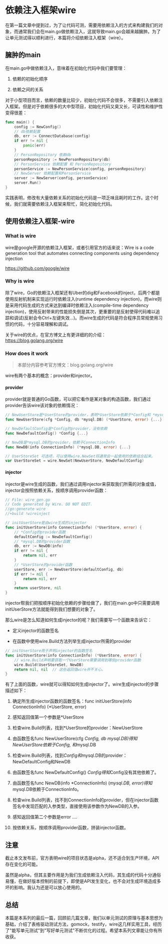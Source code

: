 # 依赖注入框架wire

在第一篇文章中提到过，为了让代码可测，需要用依赖注入的方式来构建我们的对象，而通常我们会在main.go做依赖注入，这就导致main.go会越来越臃肿。为了让单元测试得以顺利进行，本篇将介绍依赖注入框架（wire）。

## 臃肿的main

在main.go中做依赖注入，意味着在初始化代码中我们要管理：

1. 依赖的初始化顺序

2. 依赖之间的关系

对于小型项目而言，依赖的数量比较少，初始化代码不会很多，不需要引入依赖注入框架。但是对于依赖很多的大中型项目，初始化代码又臭又长，可读性和维护性变得很差：

```go
func main() {
    config := NewConfig()
    // db依赖配置
    db, err := ConnectDatabase(config) 
    if err != nil {
        panic(err)
    }
    // PersonRepository 依赖db
    personRepository := NewPersonRepository(db) 
    // PersonService 依赖配置 和 PersonRepository
    personService := NewPersonService(config, personRepository)
    // NewServer 依赖配置和PersonService
    server := NewServer(config, personService)
    server.Run()
}
```

实践表明，修改有大量依赖关系的初始化代码是一项乏味且耗时的工作。这个时候，我们就需要依赖注入框架来帮忙，简化初始化代码。

## 使用依赖注入框架-wire

### What is wire

wire是google开源的依赖注入框架，或者引用官方的话来说：Wire is a code generation tool that automates connecting components using dependency injection

https://github.com/google/wire

### Why is wire

除了wire，Go的依赖注入框架还有Uber的dig和Facebook的inject，后两个都是使用反射机制来实现运行时依赖注入(runtime dependency injection)，而wire则是采用代码生成的方式来达到编译时依赖注入(compile-time dependency injection)，使用反射带来的性能损失倒是其次，更重要的是反射使得代码难以追踪和调试(反射会令Ctrl+左键失效...)。而wire生成的代码是符合程序员常规使用习惯的代码，十分容易理解和调试。

关于wire的优点，在官方博文上有更详细的的介绍：https://blog.golang.org/wire

### How does it work

> 本部分内容参考官方博文：blog.golang.org/wire

wire有两个基本的概念：provider和injector。

#### provider

provider就是普通的Go函数，可以把它看作是某对象的构造函数，我们通过provider告诉wire该对象的依赖情况：

```go
// NewUserStore是*UserStore的provider，表明*UserStore依赖于*Config和 *mysql.DB.
func NewUserStore(cfg *Config, db *mysql.DB) (*UserStore, error) {...}

// NewDefaultConfig是*Config的provider，没有依赖
func NewDefaultConfig() *Config {...}

// NewDB是*mysql.DB的provider，依赖于ConnectionInfo
func NewDB(info ConnectionInfo) (*mysql.DB, error) {...}

// UserStoreSet 可选项，可以使用wire.NewSet将通常会一起使用的依赖组合起来。
var UserStoreSet = wire.NewSet(NewUserStore, NewDefaultConfig)
```

#### injector

injector是wire生成的函数，我们通过调用injector来获取我们所需的对象或值，injector会按照依赖关系，按顺序调用provider函数：

```go
// File: wire_gen.go
// Code generated by Wire. DO NOT EDIT.
//go:generate wire
//+build !wireinject

// initUserStore是由wire生成的injector
func initUserStore(info ConnectionInfo) (*UserStore, error) {
    // *Config的provider函数
    defaultConfig := NewDefaultConfig()
    // *mysql.DB的provider函数
    db, err := NewDB(info)
    if err != nil {
        return nil, err
    }
    // *UserStore的provider函数
    userStore, err := NewUserStore(defaultConfig, db)
    if err != nil {
        return nil, err
    }
    return userStore, nil
}
```

injector帮我们把按顺序初始化依赖的步骤给做了，我们在main.go中只需要调用initUserStore方法就能得到我们想要的对象了。

那么wire是怎么知道如何生成injector的呢？我们需要写一个函数来告诉它：

- 定义injector的函数签名

- 在函数中使用wire.Build方法列举生成injector所需的provider

```go
// initUserStore用于声明injector的函数签名
func initUserStore(info ConnectionInfo) (*UserStore, error) {  
    // wire.Build声明要获取一个UserStore需要调用到哪些provider函数
    wire.Build(UserStoreSet, NewDB)
    return nil, nil  // 这些返回值wire并不关心。
}
```

有了上面的函数，wire就可以得知如何生成injector了。wire生成injector的步骤描述如下：

1. 确定所生成injector函数的函数签名：func initUserStore(info ConnectionInfo) (*UserStore, error)

2. 感知返回值第一个参数是*UserStore

3. 检查wire.Build列表，找到*UserStore的provider：NewUserStore

4. 由函数签名func NewUserStore(cfg *Config, db *mysql.DB)得知NewUserStore依赖于*Config, 和*mysql.DB

5. 检查wire.Build列表，找到*Config和*mysql.DB的provider：NewDefaultConfig和NewDB

6. 由函数签名func NewDefaultConfig() *Config得知*Config没有其他依赖了。

7. 由函数签名func NewDB(info *ConnectionInfo) (*mysql.DB, error)得知*mysql.DB依赖于ConnectionInfo。

8. 检查wire.Build列表，找不到ConnectionInfo的provider，但在injector函数签名中发现匹配的入参类型，直接使用该参数作为NewDB的入参。

9. 感知返回值第二个参数是error
....

10. 按依赖关系，按顺序调用provider函数，拼装injector函数。

## 注意

截止本文发布前，官方表明wire的项目状态是alpha，还不适合到生产环境，API存在变化的可能。

虽然是alpha，但其主要作用是为我们生成依赖注入代码，其生成的代码十分通俗易懂，在做好版本控制的前提下，即使是API发生变化，也不会对生成环境造成多坏的影响。我认为还是可以放心使用的。

## 总结

本篇是本系列的最后一篇，回顾前几篇文章，我们以单元测试的原理与基本思想为基础，介绍了表格驱动测试方法，gomock，testify，wire这几样实用工具，经历了"能写单元测试"到"写好单元测试"不断优化的过程。希望本系列文章能让你有所收获。


